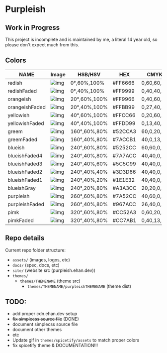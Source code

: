 # Purpleish

## Work in Progress

This project is incomplete and is maintained by me, a literal 14 year old, so please don't expect much from this.

## Colors

|  NAME            |  Image                                                                |  HSB/HSV       |  HEX      |  CMYK        |  RGB          |
|------------------|-----------------------------------------------------------------------|----------------|-----------|--------------|---------------|
|  redish          |![img](https://raw.ehan.dev/purpleish/assets/colors/redish.png)        |  0°,60%,100%   |  #FF6666  |  0,60,60,0   |  255,102,102  |
|  redishFaded     |![img](https://raw.ehan.dev/purpleish/assets/colors/redishFaded.png)   |  0°,40%,100%   |  #FF9999  |  0,40,40,0   |  255,153,153  |
|  orangeish       |![img](https://raw.ehan.dev/purpleish/assets/colors/orangeish.png)     |  20°,60%,100%  |  #FF9966  |  0,40,60,0   |  255,153,102  |
|  orangeishFaded  |![img](https://raw.ehan.dev/purpleish/assets/colors/orangeishFaded.png)|  20°,40%,100%  |  #FFBB99  |  0,27,40,0   |  255,187,153  |
|  yellowish       |![img](https://raw.ehan.dev/purpleish/assets/colors/yellowish.png)     |  40°,60%,100%  |  #FFCC66  |  0,20,60,0   |  255,204,102  |
|  yellowishFaded  |![img](https://raw.ehan.dev/purpleish/assets/colors/yellowishFaded.png)|  40°,40%,100%  |  #FFDD99  |  0,13,40,0   |  255,221,153  |
|  greem           |![img](https://raw.ehan.dev/purpleish/assets/colors/greem.png)         |  160°,60%,80%  |  #52CCA3  |  60,0,20,20  |  82,204,163   |
|  greemFaded      |![img](https://raw.ehan.dev/purpleish/assets/colors/greemFaded.png)    |  160°,40%,80%  |  #7ACCB1  |  40,0,13,20  |  122,204,177  |
|  blueish         |![img](https://raw.ehan.dev/purpleish/assets/colors/blueish.png)       |  240°,60%,80%  |  #5252CC  |  60,60,0,20  |  82,82,204    |
|  blueishFaded4   |![img](https://raw.ehan.dev/purpleish/assets/colors/blueishFaded4.png) |  240°,40%,80%  |  #7A7ACC  |  40,40,0,20  |  122,122,204  |
|  blueishFaded3   |![img](https://raw.ehan.dev/purpleish/assets/colors/blueishFaded3.png) |  240°,40%,60%  |  #5C5C99  |  40,40,0,40  |  92,92,153    |
|  blueishFaded2   |![img](https://raw.ehan.dev/purpleish/assets/colors/blueishFaded2.png) |  240°,40%,40%  |  #3D3D66  |  40,40,0,60  |  61,61,102    |
|  blueishFaded1   |![img](https://raw.ehan.dev/purpleish/assets/colors/blueishFaded1.png) |  240°,40%,20%  |  #1E1E32  |  40,40,0,80  |  30,30,50     |
|  blueishGray     |![img](https://raw.ehan.dev/purpleish/assets/colors/blueishGray.png)   |  240°,20%,80%  |  #A3A3CC  |  20,20,0,20  |  163,163,204  |
|  purpleish       |![img](https://raw.ehan.dev/purpleish/assets/colors/purpleish.png)     |  260°,60%,80%  |  #7A52CC  |  40,60,0,20  |  122,82,204   |
|  purpleishFaded  |![img](https://raw.ehan.dev/purpleish/assets/colors/purpleishFaded.png)|  260°,40%,80%  |  #967ACC  |  26,40,0,20  |  150,122,204  |
|  pimk            |![img](https://raw.ehan.dev/purpleish/assets/colors/pimk.png)          |  320°,60%,80%  |  #CC52A3  |  0,60,20,20  |  204,82,163   |
|  pimkFaded       |![img](https://raw.ehan.dev/purpleish/assets/colors/pimkFaded.png)     |  320°,40%,80%  |  #CC7AB1  |  0,40,13,20  |  204,122,177  |

## Repo details

Current repo folder structure:

- `assets/` (images, logos, etc)
- `docs/` (spec, docs, etc)
- `site/` (website src (purpleish.ehan.dev))
- `themes/`
    - `themes/THEMENAME` (theme src)
        - `themes/THEMENAME/purpleishTHEMENAME` (theme dist)
    

## TODO:

- add proper cdn.ehan.dev setup
- ~~fix simplecss source file~~ (DONE)
- document simplecss source file
- document other themes
- etc
- Update gif in `themes/spicetify/assets` to match proper colors
- fix spicetify theme & DOCUMENTATION!!!

